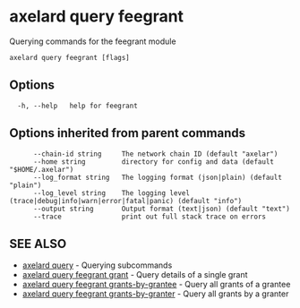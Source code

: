 # axelard query feegrant

Querying commands for the feegrant module

```
axelard query feegrant [flags]
```

## Options

```
  -h, --help   help for feegrant
```

## Options inherited from parent commands

```
      --chain-id string     The network chain ID (default "axelar")
      --home string         directory for config and data (default "$HOME/.axelar")
      --log_format string   The logging format (json|plain) (default "plain")
      --log_level string    The logging level (trace|debug|info|warn|error|fatal|panic) (default "info")
      --output string       Output format (text|json) (default "text")
      --trace               print out full stack trace on errors
```

## SEE ALSO

- [axelard query](/cli-docs/v0_27_0/axelard_query) - Querying subcommands
- [axelard query feegrant grant](/cli-docs/v0_27_0/axelard_query_feegrant_grant) - Query details of a single grant
- [axelard query feegrant grants-by-grantee](/cli-docs/v0_27_0/axelard_query_feegrant_grants-by-grantee) - Query all grants of a grantee
- [axelard query feegrant grants-by-granter](/cli-docs/v0_27_0/axelard_query_feegrant_grants-by-granter) - Query all grants by a granter
